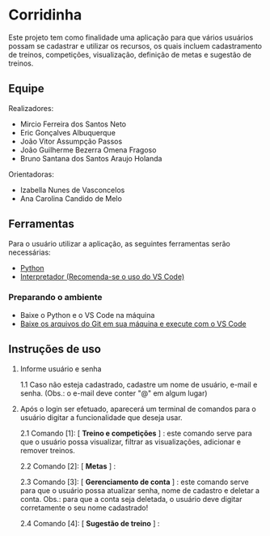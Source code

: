 # Corridinha

Este projeto tem como finalidade uma aplicação para que vários usuários possam se cadastrar e utilizar os recursos, os quais incluem cadastramento de treinos, competições, visualização, definição de metas e sugestão de treinos.

## Equipe

Realizadores:

* Mircio Ferreira dos Santos Neto
* Eric Gonçalves Albuquerque
* João Vitor Assumpção Passos
* João Guilherme Bezerra Omena Fragoso
* Bruno Santana dos Santos Araujo Holanda

Orientadoras:
* Izabella Nunes de Vasconcelos
* Ana Carolina Candido de Melo

## Ferramentas
Para o usuário utilizar a aplicação, as seguintes ferramentas serão necessárias:

* [Python](https://www.python.org/)
* [Interpretador (Recomenda-se o uso do VS Code)](https://code.visualstudio.com/)

### Preparando o ambiente

* Baixe o Python e o VS Code na máquina
* [Baixe os arquivos do Git em sua máquina e execute com o VS Code](https://github.com/iampassos/projeto-fp-cesar/archive/refs/heads/main.zip)

## Instruções de uso

1. Informe usuário e senha

   1.1 Caso não esteja cadastrado, cadastre um nome de usuário, e-mail e senha. (Obs.: o e-mail deve conter "@" em algum lugar)

2. Após o login ser efetuado, aparecerá um terminal de comandos para o usuário digitar a funcionalidade que deseja usar.

   2.1 Comando [1]: [ **Treino e competições** ] : este comando serve para que o usuário possa visualizar, filtrar as visualizações, adicionar e remover treinos.

   2.2 Comando [2]: [ **Metas** ] : 

   2.3 Comando [3]: [ **Gerenciamento de conta** ] : este comando serve para que o usuário possa atualizar senha, nome de cadastro e deletar a conta. Obs.: para que a conta seja deletada, o usuário deve digitar corretamente o seu nome cadastrado!

   2.4 Comando [4]: [ **Sugestão de treino** ] :

